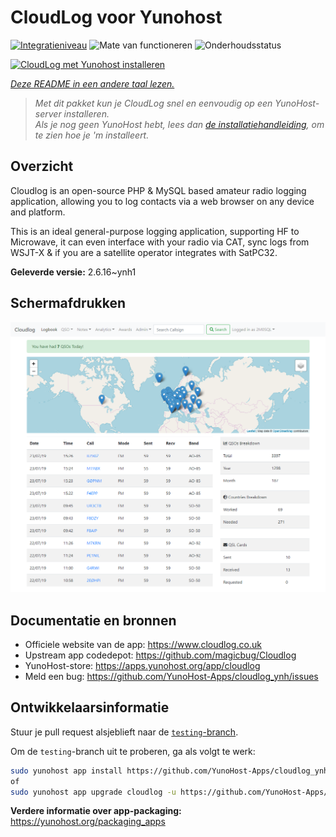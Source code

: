 <!--
NB: Deze README is automatisch gegenereerd door <https://github.com/YunoHost/apps/tree/master/tools/readme_generator>
Hij mag NIET handmatig aangepast worden.
-->

# CloudLog voor Yunohost

[![Integratieniveau](https://apps.yunohost.org/badge/integration/cloudlog)](https://ci-apps.yunohost.org/ci/apps/cloudlog/)
![Mate van functioneren](https://apps.yunohost.org/badge/state/cloudlog)
![Onderhoudsstatus](https://apps.yunohost.org/badge/maintained/cloudlog)

[![CloudLog met Yunohost installeren](https://install-app.yunohost.org/install-with-yunohost.svg)](https://install-app.yunohost.org/?app=cloudlog)

*[Deze README in een andere taal lezen.](./ALL_README.md)*

> *Met dit pakket kun je CloudLog snel en eenvoudig op een YunoHost-server installeren.*  
> *Als je nog geen YunoHost hebt, lees dan [de installatiehandleiding](https://yunohost.org/install), om te zien hoe je 'm installeert.*

## Overzicht

Cloudlog is an open-source PHP & MySQL based amateur radio logging application, allowing you to log contacts via a web browser on any device and platform.

This is an ideal general-purpose logging application, supporting HF to Microwave, it can even interface with your radio via CAT, sync logs from WSJT-X & if you are a satellite operator integrates with SatPC32.

**Geleverde versie:** 2.6.16~ynh1

## Schermafdrukken

![Schermafdrukken van CloudLog](./doc/screenshots/screenshot.png)

## Documentatie en bronnen

- Officiele website van de app: <https://www.cloudlog.co.uk>
- Upstream app codedepot: <https://github.com/magicbug/Cloudlog>
- YunoHost-store: <https://apps.yunohost.org/app/cloudlog>
- Meld een bug: <https://github.com/YunoHost-Apps/cloudlog_ynh/issues>

## Ontwikkelaarsinformatie

Stuur je pull request alsjeblieft naar de [`testing`-branch](https://github.com/YunoHost-Apps/cloudlog_ynh/tree/testing).

Om de `testing`-branch uit te proberen, ga als volgt te werk:

```bash
sudo yunohost app install https://github.com/YunoHost-Apps/cloudlog_ynh/tree/testing --debug
of
sudo yunohost app upgrade cloudlog -u https://github.com/YunoHost-Apps/cloudlog_ynh/tree/testing --debug
```

**Verdere informatie over app-packaging:** <https://yunohost.org/packaging_apps>

